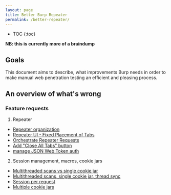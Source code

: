 ```yaml
---
layout: page
title: Better Burp Repeater
permalink: /better-repeater/
---
```


* TOC
{:toc}

__NB: this is currently more of a braindump__

## Goals ##

This document aims to describe, what improvements Burp needs in order to make manual web penetration testing an efficient and pleasing process.

## An overview of what's wrong ##

### Feature requests ###

1. Repeater
 * [Repeater organization](https://support.portswigger.net/customer/portal/questions/16767283-repeater-organization)
 * [Repeater UI - Fixed Placement of Tabs](https://support.portswigger.net/customer/portal/questions/11886952-repeater-ui-fixed-placement-of-tabs)
 * [Orchestrate Repeater Requests](https://support.portswigger.net/customer/portal/questions/16272678-orchestrate-repeater-requests)
 * [Add "Close All Tabs" button](https://support.portswigger.net/customer/portal/questions/12936757-add-close-all-tabs-button-to-the-repeaster)
 * [manage JSON Web Token auth](https://support.portswigger.net/customer/portal/questions/12941042-how-do-i-manage-json-web-token-auth-in-burp-)
2. Session management, macros, cookie jars
 * [Multithreaded scans vs single cookie jar](https://support.portswigger.net/customer/portal/questions/14319714-session-management)
 * [Multithreaded scans, single cookie jar, thread sync](https://support.portswigger.net/customer/portal/questions/14386607-burp-session-handling-in-multiple-scanner-threads)
 * [Session per request](https://support.portswigger.net/customer/portal/questions/16834096-generate-cookie-session-per-request-intruder)
 * [Multiple cookie jars](https://support.portswigger.net/customer/portal/questions/16318844-multiple-cookie-jars)
